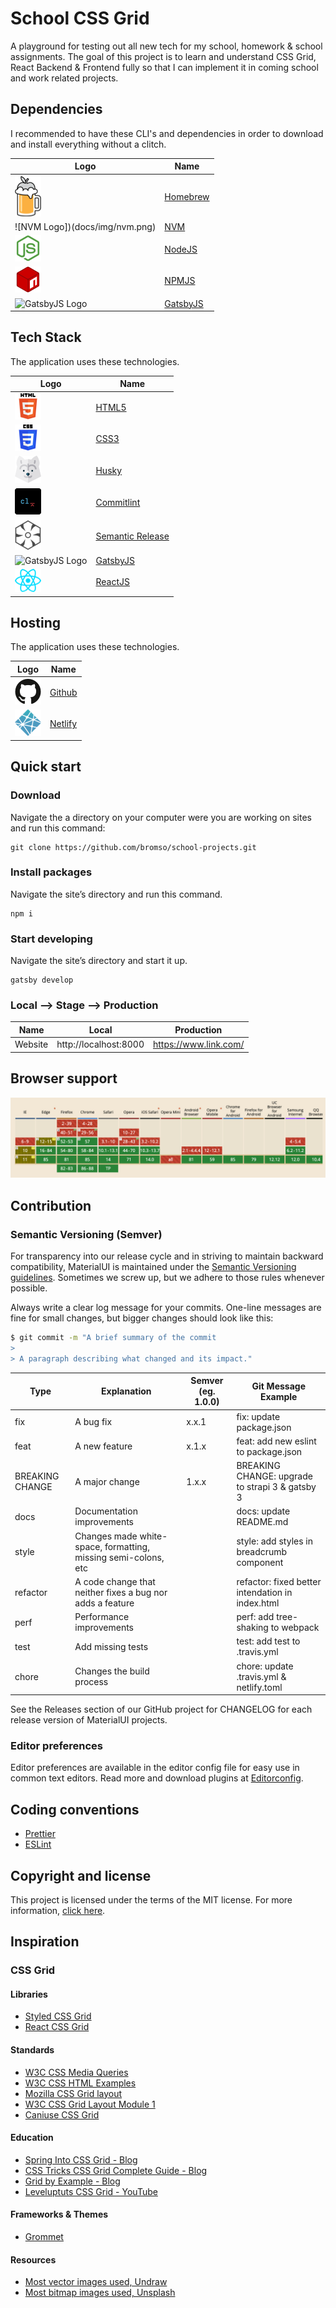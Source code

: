 # School CSS Grid
A playground for testing out all new tech for my school, homework & school assignments.
The goal of this project is to learn and understand CSS Grid, React Backend & Frontend fully so that I can implement it in coming school and work related projects.

## Dependencies
I recommended to have these CLI's and dependencies in order to download and install everything without a clitch.

| Logo                                                    | Name                                                                        |
|---------------------------------------------------------|-----------------------------------------------------------------------------|
| ![Homebrew Logo](docs/img/homebrew.png)                 | [Homebrew](https://brew.sh/)                                                |
| ![NVM Logo])(docs/img/nvm.png)                          | [NVM](https://github.com/nvm-sh/nvm)                                        |
| ![NodeJS Logo](docs/img/nodejs.png)                     | [NodeJS](https://nodejs.org/)                                               |
| ![NPMJS Logo](docs/img/npmjs.png)                       | [NPMJS](https://www.npmjs.com/)                                             |
| ![GatsbyJS Logo](docs/img/logos/gatsby.png)             | [GatsbyJS](https://www.gatsbyjs.com/)                                       |

## Tech Stack
The application uses these technologies.

| Logo                                                    | Name                                                                        |
|---------------------------------------------------------|-----------------------------------------------------------------------------|
| ![HTML5 Logo](docs/img/html5.png)                       | [HTML5](https://developer.mozilla.org/en-US/docs/Web/Guide/HTML/HTML5)      |
| ![CSS3 Logo](docs/img/css3.png)                         | [CSS3](https://typicode.github.io/husky/)                                   |
| ![Husky Logo](docs/img/husky.png)                       | [Husky](https://typicode.github.io/husky/)                                  |
| ![Commitlint Logo](docs/img/commitlint.png)             | [Commitlint](https://commitlint.js.org/)                                    |
| ![Semantic Release Logo](docs/img/semanticrelease.png)  | [Semantic Release](https://semantic-release.gitbook.io/semantic-release/)   |
| ![GatsbyJS Logo](docs/img/logos/gatsby.png)             | [GatsbyJS](https://www.gatsbyjs.com/)                                       |
| ![ReactJS Logo](docs/img/reactjs.png)  									| [ReactJS](https://reactjs.org/)   																					|

## Hosting
The application uses these technologies.

| Logo                                                     | Name                                                                        |
|----------------------------------------------------------|-----------------------------------------------------------------------------|
| ![Github Logo](docs/img/github.png)                      | [Github](https://github.com/)                                               |
| ![Nelify Logo](docs/img/netlify.png)                     | [Netlify](https://www.netlify.com/)                                         |


## Quick start

### Download
Navigate the a directory on your computer were you are working on sites and run this command:
```shell
git clone https://github.com/bromso/school-projects.git
```

### Install packages
Navigate the site’s directory and run this command.
```shell
npm i
```

### Start developing
Navigate the site’s directory and start it up.
```shell
gatsby develop
```

### Local --> Stage --> Production

| Name        | Local                            | Production                  |
|-------------|----------------------------------|-----------------------------|
| Website     | http://localhost:8000            | https://www.link.com/       |

## Browser support
![Browser support according to Caniuse.com](docs/img/css-grid-caniuse.jpg)

## Contribution

### Semantic Versioning (Semver)

For transparency into our release cycle and in striving to maintain backward compatibility, MaterialUI is maintained under the [Semantic Versioning guidelines](https://semver.org). Sometimes we screw up, but we adhere to those rules whenever possible.

Always write a clear log message for your commits. One-line messages are fine for small changes, but bigger changes should look like this:

```sh
$ git commit -m "A brief summary of the commit
>
> A paragraph describing what changed and its impact."
```

| Type            | Explanation                                                    | Semver (eg. 1.0.0) | Git Message Example                              |
|-----------------|----------------------------------------------------------------|--------------------|--------------------------------------------------|
| fix             | A bug fix                                                      | x.x.1              | fix: update package.json                         |
| feat            | A new feature                                                  | x.1.x              | feat: add new eslint to package.json             |
| BREAKING CHANGE | A major change                                                 | 1.x.x              | BREAKING CHANGE: upgrade to strapi 3 & gatsby 3  |
| docs            | Documentation improvements                                     |                    | docs: update README.md                           |
| style           | Changes made white-space, formatting, missing semi-colons, etc |                    | style: add styles in breadcrumb component        |
| refactor        | A code change that neither fixes a bug nor adds a feature      |                    | refactor: fixed better intendation in index.html |
| perf            | Performance improvements                                       |                    | perf: add tree-shaking to webpack                |
| test            | Add missing tests                                              |                    | test: add test to .travis.yml                    |
| chore           | Changes the build process                                      |                    | chore: update .travis.yml & netlify.toml         |


See the Releases section of our GitHub project for CHANGELOG for each release version of MaterialUI projects.

### Editor preferences

Editor preferences are available in the editor config file for easy use in common text editors. Read more and download plugins at [Editorconfig](https://editorconfig.org/).

## Coding conventions

- [Prettier](https://prettier.io/)
- [ESLint](https://eslint.org/)

## Copyright and license

This project is licensed under the terms of the MIT license.
For more information, [click here](https://github.com/bromso/school-projects/blob/master/LICENSE).

## Inspiration

### CSS Grid
#### Libraries
- [Styled CSS Grid](https://github.com/azz/styled-css-grid)
- [React CSS Grid](https://github.com/jxnblk/react-css-grid)

#### Standards
- [W3C CSS Media Queries](https://www.w3schools.com/css/css_rwd_mediaqueries.asp)
- [W3C CSS HTML Examples](https://www.w3schools.com/html/html_examples.asp)
- [Mozilla CSS Grid layout](https://developer.mozilla.org/en-US/docs/Web/CSS/CSS_Grid_Layout)
- [W3C CSS Grid Layout Module 1](https://www.w3.org/TR/css-grid-1/)
- [Caniuse CSS Grid](https://caniuse.com/#feat=css-grid)

#### Education
- [Spring Into CSS Grid - Blog](https://jonitrythall.com/spring-into-css-grid)
- [CSS Tricks CSS Grid Complete Guide - Blog](https://css-tricks.com/snippets/css/complete-guide-grid/)
- [Grid by Example - Blog](https://gridbyexample.com/video/series-auto-fill-auto-fit/)
- [Leveluptuts CSS Grid - YouTube](https://youtu.be/NLLMwJwDgBs)

#### Frameworks & Themes
- [Grommet](https://v2.grommet.io/)

#### Resources
- [Most vector images used, Undraw](https://undraw.co/)
- [Most bitmap images used, Unsplash](https://unsplash.com/)
